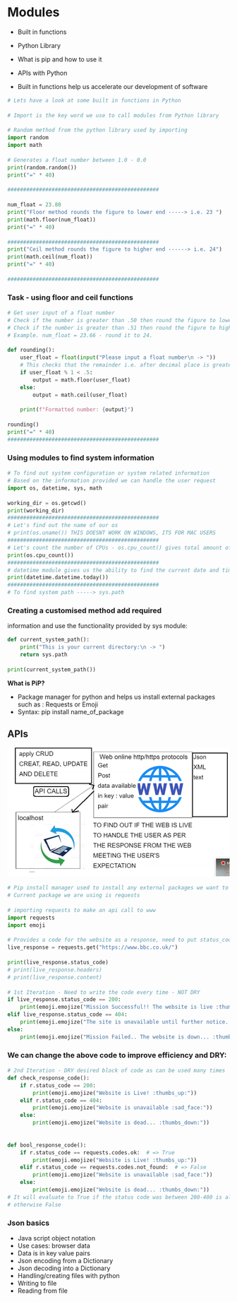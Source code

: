 # Modules
- Built in functions
- Python Library
- What is pip and how to use it
- APIs with Python 

- Built in functions help us accelerate our
development of software 
```python
# Lets have a look at some built in functions in Python

# Import is the key word we use to call modules from Python library

# Random method from the python library used by importing
import random
import math

# Generates a float number between 1.0 - 0.0
print(random.random())
print("=" * 40)

################################################

num_float = 23.80
print("Floor method rounds the figure to lower end -----> i.e. 23 ")
print(math.floor(num_float))
print("=" * 40)

################################################
print("Ceil method rounds the figure to higher end ------> i.e. 24")
print(math.ceil(num_float))
print("=" * 40)

################################################
```
### Task - using floor and ceil functions
```python
# Get user input of a float number
# Check if the number is greater than .50 then round the figure to lower end
# Check if the number is greater than .51 then round the figure to higher end
# Example. num_float = 23.66 - round it to 24.

def rounding():
    user_float = float(input("Please input a float number\n -> "))
    # This checks that the remainder i.e. after decimal place is greater than .5 etc..
    if user_float % 1 < .5:
        output = math.floor(user_float)
    else:
        output = math.ceil(user_float)

    print(f"Formatted number: {output}")

rounding()
print("=" * 40)
################################################
```
### Using modules to find system information
```python
# To find out system configuration or system related information
# Based on the information provided we can handle the user request
import os, datetime, sys, math

working_dir = os.getcwd()
print(working_dir)
################################################
# Let's find out the name of our os
# print(os.uname()) THIS DOESNT WORK ON WINDOWS, ITS FOR MAC USERS
################################################
# Let's count the number of CPUs - os.cpu_count() gives total amount of CPUs in the system
print(os.cpu_count())
################################################
# datetime module gives us the ability to find the current date and time etc.
print(datetime.datetime.today())
################################################
# To find system path -----> sys.path
```
### Creating a customised method add required
information and use the functionality
provided by sys module:

```python
def current_system_path():
    print("This is your current directory:\n -> ")
    return sys.path

print(current_system_path())
```

**What is PiP?**
- Package manager for python and helps us
install external packages such as : Requests
or Emoji
- Syntax: pip install name_of_package

## APIs
![](api.PNG)
```python
# Pip install manager used to install any external packages we want to use within python
# Current package we are using is requests

# importing requests to make an api call to www
import requests
import emoji

# Provides a code for the website as a response, need to put status_code to get an integer value
live_response = requests.get("https://www.bbc.co.uk/")

print(live_response.status_code)
# print(live_response.headers)
# print(live_response.content)

# 1st Iteration - Need to write the code every time - NOT DRY
if live_response.status_code == 200:
    print(emoji.emojize("Mission Successful!! The website is live :thumbs_up:"))
elif live_response.status_code == 404:
    print(emoji.emojize("The site is unavailable until further notice... :thumbs_down:"))
else:
    print(emoji.emojize("Mission Failed.. The website is down... :thumbs_down:"))
```
### We can change the above code to improve efficiency and DRY:
```python
# 2nd Iteration - DRY desired block of code as can be used many times
def check_response_code():
    if r.status_code == 200:
        print(emoji.emojize("Website is Live! :thumbs_up:"))
    elif r.status_code == 404:
        print(emoji.emojize("Website is unavailable :sad_face:"))
    else:
        print(emoji.emojize("Website is dead... :thumbs_down:"))


def bool_response_code():
    if r.status_code == requests.codes.ok:  # => True
        print(emoji.emojize("Website is Live! :thumbs_up:"))
    elif r.status_code == requests.codes.not_found:  # => False
        print(emoji.emojize("Website is unavailable :sad_face:"))
    else:
        print(emoji.emojize("Website is dead... :thumbs_down:"))
# It will evaluate to True if the status code was between 200-400 is always a True
# otherwise False
```

### Json basics
- Java script object notation
- Use cases: browser data
- Data is in key value pairs
- Json encoding from a Dictionary
- Json decoding into a Dictionary
- Handling/creating files with python
- Writing to file
- Reading from file